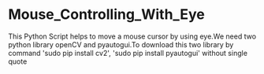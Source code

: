 # Mouse_Controlling_With_Eye
This Python Script helps to move a mouse cursor by using eye.We need two python library openCV and pyautogui.To download this two library by command 
'sudo pip install cv2',
'sudo pip install pyautogui'
without single quote
